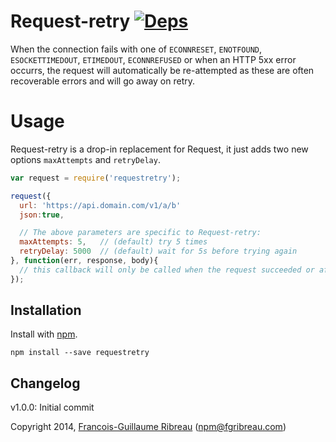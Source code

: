 # Request-retry [![Deps](https://david-dm.org/FGRibreau/request-retry.png)](https://david-dm.org/FGRibreau/request-retry)

When the connection fails with one of `ECONNRESET`, `ENOTFOUND`, `ESOCKETTIMEDOUT`, `ETIMEDOUT`, `ECONNREFUSED` or when an HTTP 5xx error occurrs, the request will automatically be re-attempted as these are often recoverable errors and will go away on retry.

# Usage

Request-retry is a drop-in replacement for Request, it just adds two new options `maxAttempts` and `retryDelay`.

```javascript
var request = require('requestretry');

request({
  url: 'https://api.domain.com/v1/a/b'
  json:true,

  // The above parameters are specific to Request-retry:
  maxAttempts: 5,   // (default) try 5 times
  retryDelay: 5000  // (default) wait for 5s before trying again
}, function(err, response, body){
  // this callback will only be called when the request succeeded or after maxAttempts.
});
```

## Installation

Install with [npm](https://npmjs.org/package/requestretry).

    npm install --save requestretry

## Changelog

v1.0.0: Initial commit

Copyright 2014, [Francois-Guillaume Ribreau](http://fgribreau.com) (npm@fgribreau.com)
